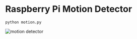 # Raspberry Pi Motion Detector


```
python motion.py
```

![motion detector](https://github.com/klasharr/Raspberry-Pi/blob/master/motion_detection/IMG_20200302_065934654.png)

